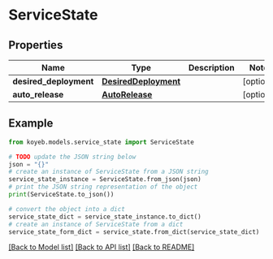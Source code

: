 # ServiceState


## Properties

Name | Type | Description | Notes
------------ | ------------- | ------------- | -------------
**desired_deployment** | [**DesiredDeployment**](DesiredDeployment.md) |  | [optional] 
**auto_release** | [**AutoRelease**](AutoRelease.md) |  | [optional] 

## Example

```python
from koyeb.models.service_state import ServiceState

# TODO update the JSON string below
json = "{}"
# create an instance of ServiceState from a JSON string
service_state_instance = ServiceState.from_json(json)
# print the JSON string representation of the object
print(ServiceState.to_json())

# convert the object into a dict
service_state_dict = service_state_instance.to_dict()
# create an instance of ServiceState from a dict
service_state_form_dict = service_state.from_dict(service_state_dict)
```
[[Back to Model list]](../README.md#documentation-for-models) [[Back to API list]](../README.md#documentation-for-api-endpoints) [[Back to README]](../README.md)


